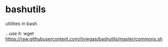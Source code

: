 # bashutils
utilities in bash


...use it: 
	wget https://raw.githubusercontent.com/jtviegas/bashutils/master/commons.sh
